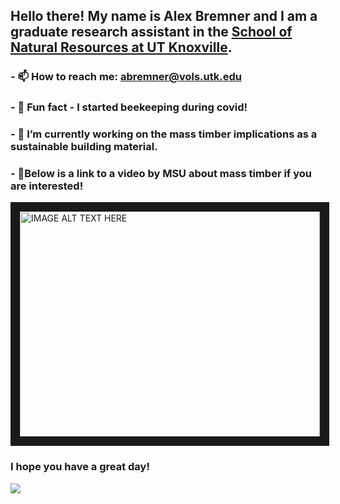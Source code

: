 ## Hello there! My name is Alex Bremner and I am a graduate research assistant in the [School of Natural Resources at UT Knoxville](https://naturalresources.tennessee.edu/).

### - 📫 How to reach me: abremner@vols.utk.edu
### - 🐝 Fun fact - I started beekeeping during covid!
### - 🌱 I’m currently working on the mass timber implications as a sustainable building material.
### - 🌳Below is a link to a video by MSU about mass timber if you are interested!
<a href="http://www.youtube.com/watch?feature=player_embedded&v=BknDpL70BS8
" target="_blank"><img src="http://img.youtube.com/vi/BknDpL70BS8/0.jpg" 
alt="IMAGE ALT TEXT HERE" width="480" height="360" border="15" /></a>

### I hope you have a great day! 
![](https://media1.giphy.com/media/3o6Zt481isNVuQI1l6/giphy.gif)
